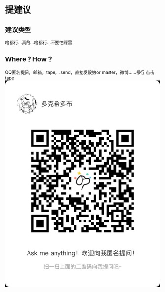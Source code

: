 # 提建议
## 建议类型
啥都行...真的...啥都行...不要怕踩雷
## Where？How？
QQ匿名提问，邮箱，tape，.send，直接发骰娘or master，微博......都行
点击[tape](https://www.tapechat.net/uu/IPL27F/J1OHA7WY?nid=7563798&share_to=14)![tape](_static/tape.png)
